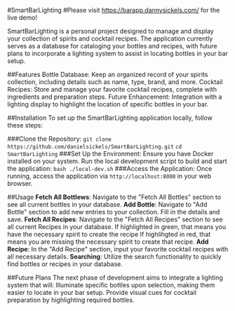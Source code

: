#SmartBarLighting
#Please visit https://barapp.dannysickels.com/ for the live demo!
  
SmartBarLighting is a personal project designed to manage and display your collection of spirits and cocktail recipes. The application currently serves as a database for cataloging your bottles and recipes, with future plans to incorporate a lighting system to assist in locating bottles in your bar setup.

##Features
Bottle Database: Keep an organized record of your spirits collection, including details such as name, type, brand, and more.
Cocktail Recipes: Store and manage your favorite cocktail recipes, complete with ingredients and preparation steps.
Future Enhancement: Integration with a lighting display to highlight the location of specific bottles in your bar.

##Installation
To set up the SmartBarLighting application locally, follow these steps:

###Clone the Repository:
```git clone https://github.com/danielsickels/SmartBarLighting.git```
```cd SmartBarLighting```
###Set Up the Environment:
Ensure you have Docker installed on your system.
Run the local development script to build and start the application:
```bash ./local-dev.sh```
###Access the Application:
Once running, access the application via ```http://localhost:8000``` in your web browser.  
  
##Usage
**Fetch All Bottlews**: Navigate to the "Fetch All Bottles" section to see all current bottles in your database.
**Add Bottle**: Navigate to "Add Bottle" section to add new entries to your collection. Fill in the details and save.
**Fetch All Recipes**: Navigate to the "Fetch All Recipes" section to see all current Recipes in your database. If highlighted in green, that means you have the necessary spirit to create the recipe If highlihgted in red, that means you are missing the necessary spirit to create that recipe.
**Add Recipe**: In the "Add Recipe" section, input your favorite cocktail recipes with all necessary details.
**Searching**: Utilize the search functionality to quickly find bottles or recipes in your database.  
  
##Future Plans
The next phase of development aims to integrate a lighting system that will:
Illuminate specific bottles upon selection, making them easier to locate in your bar setup.
Provide visual cues for cocktail preparation by highlighting required bottles.
